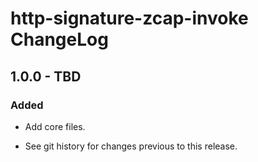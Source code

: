 # http-signature-zcap-invoke ChangeLog

## 1.0.0 - TBD

### Added
- Add core files.

- See git history for changes previous to this release.
